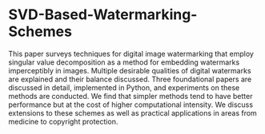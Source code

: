 # SVD-Based-Watermarking-Schemes

This paper surveys techniques for digital image watermarking that employ singular value decomposition as a
method for embedding watermarks imperceptibly in images. Multiple desirable qualities of digital watermarks are
explained and their balance discussed. Three foundational papers are discussed in detail, implemented in Python,
and experiments on these methods are conducted. We find that simpler methods tend to have better performance
but at the cost of higher computational intensity. We discuss extensions to these schemes as well as practical
applications in areas from medicine to copyright protection.

